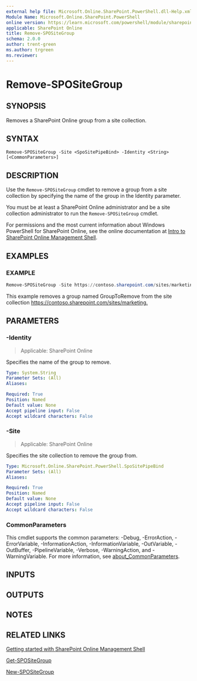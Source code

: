 ```yaml
---
external help file: Microsoft.Online.SharePoint.PowerShell.dll-Help.xml
Module Name: Microsoft.Online.SharePoint.PowerShell
online version: https://learn.microsoft.com/powershell/module/sharepoint-online/remove-spositegroup
applicable: SharePoint Online
title: Remove-SPOSiteGroup
schema: 2.0.0
author: trent-green
ms.author: trgreen
ms.reviewer:
---
```


# Remove-SPOSiteGroup

## SYNOPSIS

Removes a SharePoint Online group from a site collection.

## SYNTAX

```
Remove-SPOSiteGroup -Site <SpoSitePipeBind> -Identity <String> [<CommonParameters>]
```

## DESCRIPTION

Use the `Remove-SPOSiteGroup` cmdlet to remove a group from a site collection by specifying the name of the group in the Identity parameter.

You must be at least a SharePoint Online administrator and be a site collection administrator to run the `Remove-SPOSiteGroup` cmdlet.

For permissions and the most current information about Windows PowerShell for SharePoint Online, see the online documentation at [Intro to SharePoint Online Management Shell](/powershell/sharepoint/sharepoint-online/introduction-sharepoint-online-management-shell).

## EXAMPLES

### EXAMPLE

```powershell
Remove-SPOSiteGroup -Site https://contoso.sharepoint.com/sites/marketing -Identity GroupToRemove
```

This example removes a group named GroupToRemove from the site collection <https://contoso.sharepoint.com/sites/marketing.>

## PARAMETERS

### -Identity

> Applicable: SharePoint Online

Specifies the name of the group to remove.

```yaml
Type: System.String
Parameter Sets: (All)
Aliases:

Required: True
Position: Named
Default value: None
Accept pipeline input: False
Accept wildcard characters: False
```

### -Site

> Applicable: SharePoint Online

Specifies the site collection to remove the group from.

```yaml
Type: Microsoft.Online.SharePoint.PowerShell.SpoSitePipeBind
Parameter Sets: (All)
Aliases:

Required: True
Position: Named
Default value: None
Accept pipeline input: False
Accept wildcard characters: False
```

### CommonParameters

This cmdlet supports the common parameters: -Debug, -ErrorAction, -ErrorVariable, -InformationAction, -InformationVariable, -OutVariable, -OutBuffer, -PipelineVariable, -Verbose, -WarningAction, and -WarningVariable. For more information, see [about_CommonParameters](https://go.microsoft.com/fwlink/?LinkID=113216).

## INPUTS

## OUTPUTS

## NOTES

## RELATED LINKS

[Getting started with SharePoint Online Management Shell](/powershell/sharepoint/sharepoint-online/connect-sharepoint-online)

[Get-SPOSiteGroup](Get-SPOSiteGroup.md)

[New-SPOSiteGroup](New-SPOSiteGroup.md)
